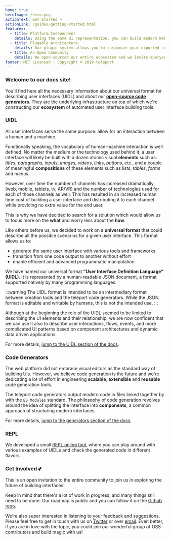 ```yaml
---
home: true
heroImage: /hero.png
actionText: Get Started →
actionLink: /guides/getting-started.html
features:
  - title: Platform Independent
    details: Using the same UI representation, you can build modern Web & Mobile applications.
  - title: Plugable Architecture
    details: Our plugin system allows you to customize your exported code to the last detail.
  - title: An Open Community
    details: We open-sourced our entire ecosystem and we invite everyone to contribute to it!
footer: MIT Licensed | Copyright © 2019-teleport
---
```


### Welcome to our docs site!

You'll find here all the necessary information about our universal format for describing user interfaces (UIDL) and about our [**open-source code generators**](https://github.com/teleporthq/teleport-code-generators). They are the underlying infrastructure on top of which we're constructing our **ecosystem** of automated user interface building tools.

### UIDL

All user interfaces serve the same purpose: allow for an interaction between a human and a machine.

Functionally speaking, the vocabulary of human-machine interaction is well defined. No matter the medium or the technology used behind it, a user interface will likely be built with a dozen atomic visual **elements** such as: _titles_, _paragraphs_, _inputs_, _images_, _videos_, _links_, _buttons_, etc., and a couple of meaningful **compositions** of these elements such as _lists_, _tables_, _forms_ and _menus_.

However, over time the number of channels has increased dramatically (web, mobile, tablets, tv, AR/VR) and the number of technologies used for each of those channels as well. This has resulted in an increased human time cost of building a user interface and distributing it to each channel while providing no extra value for the end user.

This is why we have decided to search for a solution which would allow us to focus more on the **what** and worry less about the **how**.

Like others before us, we decided to work on a **universal format** that could describe all the possible scenarios for a given user interface. This format allows us to:

- generate the same user interface with various tools and frameworks
- transition from one code output to another without effort
- enable efficient and advanced programmatic manipulation

We have named our universal format **"User Interface Definition Language" (UIDL)**. It is represented by a human-readable JSON document, a format supported natively by many programming languages.

:::warning
The UIDL format is intended to be an intermediary format between creation tools and the teleport code generators. While the JSON format is editable and writable by humans, this is not the intended use.
:::

Although at the beginning the role of the UIDL seemed to be limited to describing the UI elements and their relationship, we are now confident that we can use it also to describe user interactions, flows, events, and more complicated UI patterns based on component architectures and dynamic data driven applications.

For more details, [jump to the UIDL section of the docs](/uidl/strucure.html).

### Code Generators

The web platform did not embrace visual editors as the standard way of building UIs. However, we believe code generation is the future and we're dedicating a lot of effort in engineering **scalable**, **extensible** and **reusable** code generation tools.

The teleport code generators output modern code in files linked together by with the `ES Modules` standard. The philosophy of code generation revolves around the idea of splitting the interface into **components**, a common approach of structuring modern interfaces.

For more details, [jump to the generators section of the docs](/component-generators/).

### REPL

We developed a small [REPL online tool](https://repl.teleporthq.io/), where you can play around with various examples of UIDLs and check the generated code in different flavors.

### Get Involved 💕

This is an open invitation to the entire community to join us in exploring the future of building interfaces!

Keep in mind that there's a lot of work in progress, and many things still need to be done. Our roadmap is public and you can follow it on the [Github repo](https://github.com/teleporthq/teleport-code-generators/issues).

We're also super interested in listening to your feedback and suggestions. Please feel free to get in touch with us on [Twitter](https://twitter.com/teleporthqio) or over [email](mailto:hello@teleporthq.io). Even better, if you are in love with the topic, you could join our wonderful group of OSS contributors and build magic with us!
